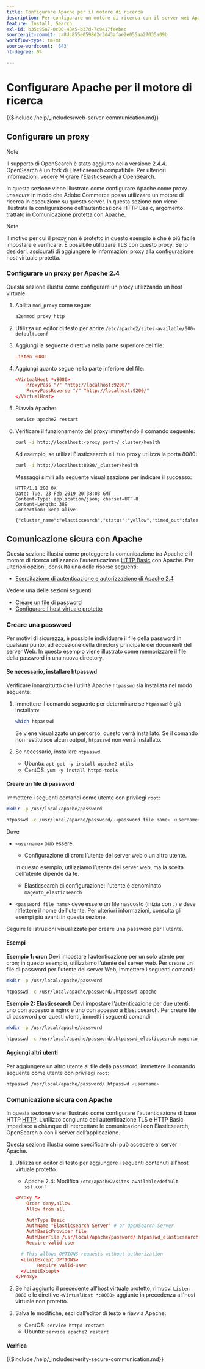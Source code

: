 ```yaml
---
title: Configurare Apache per il motore di ricerca
description: Per configurare un motore di ricerca con il server web Apache per le installazioni locali di Adobe Commerce, segui la procedura riportata di seguito.
feature: Install, Search
exl-id: b35c95a7-0c00-48e5-b37d-7c9e17feebec
source-git-commit: ca8dc855e0598d2c3d43afae2e055aa27035a09b
workflow-type: tm+mt
source-wordcount: '643'
ht-degree: 0%

---
```


# Configurare Apache per il motore di ricerca

{{$include /help/_includes/web-server-communication.md}}

## Configurare un proxy

>[!NOTE]
>
>Il supporto di OpenSearch è stato aggiunto nella versione 2.4.4. OpenSearch è un fork di Elasticsearch compatibile. Per ulteriori informazioni, vedere [Migrare l&#39;Elasticsearch a OpenSearch](../../../upgrade/prepare/opensearch-migration.md).

In questa sezione viene illustrato come configurare Apache come proxy *unsecure* in modo che Adobe Commerce possa utilizzare un motore di ricerca in esecuzione su questo server. In questa sezione non viene illustrata la configurazione dell&#39;autenticazione HTTP Basic, argomento trattato in [Comunicazione protetta con Apache](#secure-communication-with-apache).

>[!NOTE]
>
>Il motivo per cui il proxy non è protetto in questo esempio è che è più facile impostare e verificare. È possibile utilizzare TLS con questo proxy. Se lo desideri, assicurati di aggiungere le informazioni proxy alla configurazione host virtuale protetta.

### Configurare un proxy per Apache 2.4

Questa sezione illustra come configurare un proxy utilizzando un host virtuale.

1. Abilita `mod_proxy` come segue:

   ```bash
   a2enmod proxy_http
   ```

1. Utilizza un editor di testo per aprire `/etc/apache2/sites-available/000-default.conf`
1. Aggiungi la seguente direttiva nella parte superiore del file:

   ```conf
   Listen 8080
   ```

1. Aggiungi quanto segue nella parte inferiore del file:

   ```conf
   <VirtualHost *:8080>
       ProxyPass "/" "http://localhost:9200/"
       ProxyPassReverse "/" "http://localhost:9200/"
   </VirtualHost>
   ```

1. Riavvia Apache:

   ```bash
   service apache2 restart
   ```

1. Verificare il funzionamento del proxy immettendo il comando seguente:

   ```bash
   curl -i http://localhost:<proxy port>/_cluster/health
   ```

   Ad esempio, se utilizzi Elasticsearch e il tuo proxy utilizza la porta 8080:

   ```bash
   curl -i http://localhost:8080/_cluster/health
   ```

   Messaggi simili alla seguente visualizzazione per indicare il successo:

   ```
   HTTP/1.1 200 OK
   Date: Tue, 23 Feb 2019 20:38:03 GMT
   Content-Type: application/json; charset=UTF-8
   Content-Length: 389
   Connection: keep-alive
   
   {"cluster_name":"elasticsearch","status":"yellow","timed_out":false,"number_of_nodes":1,"number_of_data_nodes":1,"active_primary_shards":5,"active_shards":5,"relocating_shards":0,"initializing_shards":0,"unassigned_shards":5,"delayed_unassigned_shards":0,"number_of_pending_tasks":0,"number_of_in_flight_fetch":0,"task_max_waiting_in_queue_millis":0,"active_shards_percent_as_number":50.0}
   ```

## Comunicazione sicura con Apache

Questa sezione illustra come proteggere la comunicazione tra Apache e il motore di ricerca utilizzando l&#39;autenticazione [HTTP Basic](https://datatracker.ietf.org/doc/html/rfc2617) con Apache. Per ulteriori opzioni, consulta una delle risorse seguenti:

* [Esercitazione di autenticazione e autorizzazione di Apache 2.4](https://httpd.apache.org/docs/2.4/howto/auth.html)

Vedere una delle sezioni seguenti:

* [Creare un file di password](#create-a-password)
* [Configurare l&#39;host virtuale protetto](#secure-communication-with-apache)

### Creare una password

Per motivi di sicurezza, è possibile individuare il file della password in qualsiasi punto, ad eccezione della directory principale dei documenti del server Web. In questo esempio viene illustrato come memorizzare il file della password in una nuova directory.

#### Se necessario, installare htpasswd

Verificare innanzitutto che l&#39;utilità Apache `htpasswd` sia installata nel modo seguente:

1. Immettere il comando seguente per determinare se `htpasswd` è già installato:

   ```bash
   which htpasswd
   ```

   Se viene visualizzato un percorso, questo verrà installato. Se il comando non restituisce alcun output, `htpasswd` non verrà installato.

1. Se necessario, installare `htpasswd`:

   * Ubuntu: `apt-get -y install apache2-utils`
   * CentOS: `yum -y install httpd-tools`

#### Creare un file di password

Immettere i seguenti comandi come utente con privilegi `root`:

```bash
mkdir -p /usr/local/apache/password
```

```bash
htpasswd -c /usr/local/apache/password/.<password file name> <username>
```

Dove

* `<username>` può essere:

   * Configurazione di cron: l’utente del server web o un altro utente.

  In questo esempio, utilizziamo l’utente del server web, ma la scelta dell’utente dipende da te.

   * Elasticsearch di configurazione: l&#39;utente è denominato `magento_elasticsearch`

* `<password file name>` deve essere un file nascosto (inizia con `.`) e deve riflettere il nome dell&#39;utente. Per ulteriori informazioni, consulta gli esempi più avanti in questa sezione.

Seguire le istruzioni visualizzate per creare una password per l&#39;utente.

#### Esempi

**Esempio 1: cron**
Devi impostare l’autenticazione per un solo utente per cron; in questo esempio, utilizziamo l’utente del server web. Per creare un file di password per l&#39;utente del server Web, immettere i seguenti comandi:

```bash
mkdir -p /usr/local/apache/password
```

```bash
htpasswd -c /usr/local/apache/password/.htpasswd apache
```

**Esempio 2: Elasticsearch**
Devi impostare l’autenticazione per due utenti: uno con accesso a nginx e uno con accesso a Elasticsearch. Per creare file di password per questi utenti, immetti i seguenti comandi:

```bash
mkdir -p /usr/local/apache/password
```

```bash
htpasswd -c /usr/local/apache/password/.htpasswd_elasticsearch magento_elasticsearch
```

#### Aggiungi altri utenti

Per aggiungere un altro utente al file della password, immettere il comando seguente come utente con privilegi `root`:

```bash
htpasswd /usr/local/apache/password/.htpasswd <username>
```

### Comunicazione sicura con Apache

In questa sezione viene illustrato come configurare l&#39;autenticazione di base HTTP [HTTP](https://httpd.apache.org/docs/2.2/howto/auth.html). L’utilizzo congiunto dell’autenticazione TLS e HTTP Basic impedisce a chiunque di intercettare le comunicazioni con Elasticsearch, OpenSearch o con il server dell’applicazione.

Questa sezione illustra come specificare chi può accedere al server Apache.

1. Utilizza un editor di testo per aggiungere i seguenti contenuti all’host virtuale protetto.

   * Apache 2.4: Modifica `/etc/apache2/sites-available/default-ssl.conf`

   ```conf
   <Proxy *>
       Order deny,allow
       Allow from all
   
       AuthType Basic
       AuthName "Elasticsearch Server" # or OpenSearch Server
       AuthBasicProvider file
       AuthUserFile /usr/local/apache/password/.htpasswd_elasticsearch
       Require valid-user
   
     # This allows OPTIONS-requests without authorization
     <LimitExcept OPTIONS>
           Require valid-user
     </LimitExcept>
   </Proxy>
   ```

1. Se hai aggiunto il precedente all&#39;host virtuale protetto, rimuovi `Listen 8080` e le direttive `<VirtualHost *:8080>` aggiunte in precedenza all&#39;host virtuale non protetto.

1. Salva le modifiche, esci dall’editor di testo e riavvia Apache:

   * CentOS: `service httpd restart`
   * Ubuntu: `service apache2 restart`

#### Verifica

{{$include /help/_includes/verify-secure-communication.md}}
